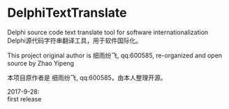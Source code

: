 # DelphiTextTranslate
Delphi source code text translate tool for software internationalization<br>
Delphi源代码字符串翻译工具，用于软件国际化。<br>

This project original author is 细雨纷飞, qq:600585, re-organized and open source by Zhao Yipeng

本项目原作者是 细雨纷飞, qq:600585，由本人整理开源。

2017-9-28:<br>
first release<br>



